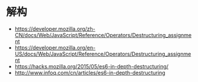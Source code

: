 # 解构

* https://developer.mozilla.org/zh-CN/docs/Web/JavaScript/Reference/Operators/Destructuring_assignment
* https://developer.mozilla.org/en-US/docs/Web/JavaScript/Reference/Operators/Destructuring_assignment
* https://hacks.mozilla.org/2015/05/es6-in-depth-destructuring/
* http://www.infoq.com/cn/articles/es6-in-depth-destructuring